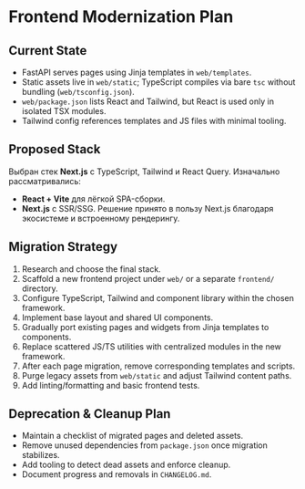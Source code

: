 # Frontend Modernization Plan

## Current State
- FastAPI serves pages using Jinja templates in `web/templates`.
- Static assets live in `web/static`; TypeScript compiles via bare `tsc` without bundling (`web/tsconfig.json`).
- `web/package.json` lists React and Tailwind, but React is used only in isolated TSX modules.
- Tailwind config references templates and JS files with minimal tooling.

## Proposed Stack
Выбран стек **Next.js** с TypeScript, Tailwind и React Query.
Изначально рассматривались:
- **React + Vite** для лёгкой SPA-сборки.
- **Next.js** с SSR/SSG.
Решение принято в пользу Next.js благодаря экосистеме и встроенному рендерингу.

## Migration Strategy
1. Research and choose the final stack.
2. Scaffold a new frontend project under `web/` or a separate `frontend/` directory.
3. Configure TypeScript, Tailwind and component library within the chosen framework.
4. Implement base layout and shared UI components.
5. Gradually port existing pages and widgets from Jinja templates to components.
6. Replace scattered JS/TS utilities with centralized modules in the new framework.
7. After each page migration, remove corresponding templates and scripts.
8. Purge legacy assets from `web/static` and adjust Tailwind content paths.
9. Add linting/formatting and basic frontend tests.

## Deprecation & Cleanup Plan
- Maintain a checklist of migrated pages and deleted assets.
- Remove unused dependencies from `package.json` once migration stabilizes.
- Add tooling to detect dead assets and enforce cleanup.
- Document progress and removals in `CHANGELOG.md`.
